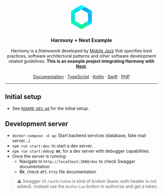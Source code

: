 <p align="center">
  <a href="https://harmony.mobilejazz.com">
    <img src="https://raw.githubusercontent.com/mobilejazz/metadata/master/images/icons/harmony.svg" alt="MJ Harmony logo" width="80" height="80">
  </a>

  <h3 align="center">Harmony + Nest Example</h3>

  <p align="center">
    Harmony is a <em>framework</em> developed by <a href="https://mobilejazz.com">Mobile Jazz</a> that specifies best practices, software architectural patterns and other software development related guidelines. <strong>This is an example project integrating Harmony with <a href="https://nestjs.com">Nest</a></strong>.
    <br />
    <br />
    <a href="https://harmony.mobilejazz.com">Documentation</a>
    ·
    <a href="https://github.com/mobilejazz/harmony-typescript">TypeScript</a>
    ·
    <a href="https://github.com/mobilejazz/harmony-kotlin">Kotlin</a>
    ·
    <a href="https://github.com/mobilejazz/harmony-swift">Swift</a>
    ·
    <a href="https://github.com/mobilejazz/harmony-php">PHP</a>
  </p>
</p>

---

## Initial setup

- See [`README-DEV.md`](../../README-DEV.md) for the initial setup.

## Development server

- `docker-compose -d up`: Start backend services (database, fake mail server…)
- `npm run start:dev`: to start a dev server.
- `npm run start:debug`: **or**, for a dev server with debugger capabilities.
- Once the server is running:
  - Navigate to `http://localhost:3000/doc` to check Swagger documentation
  - **Or**, check `API.http` file documentation

> ⚠️ Swagger UI `/auth/token` is kind of broken (basic auth header is not added). Instead use the `Authorize` button to authorize and get a token.
